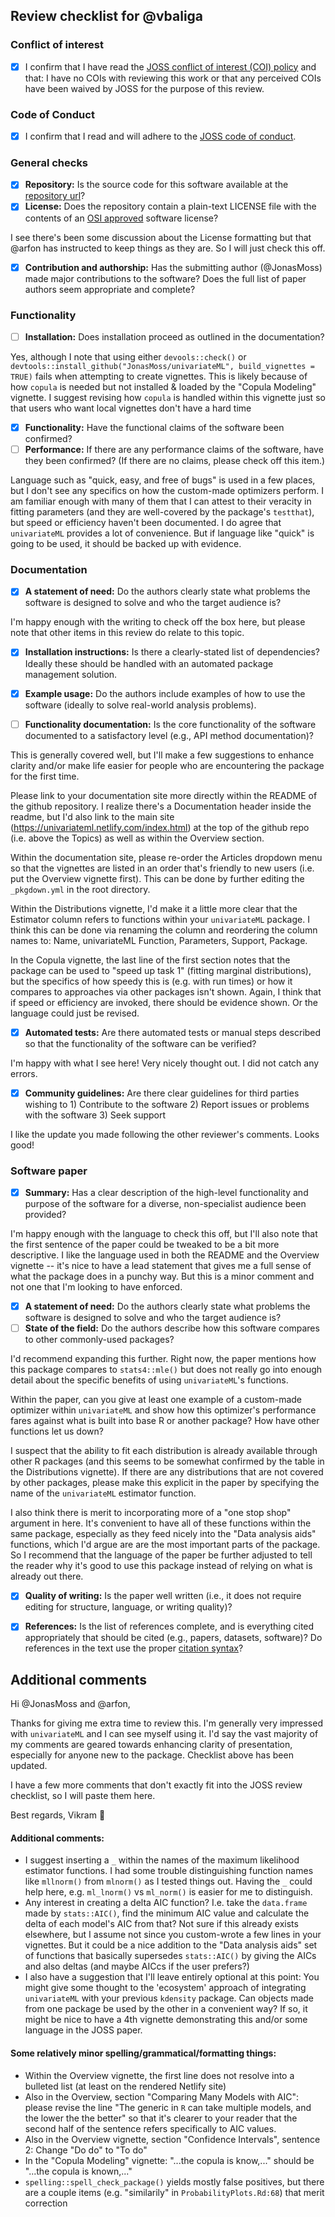 ## Review checklist for @vbaliga
### Conflict of interest

- [x] I confirm that I have read the [JOSS conflict of interest (COI) policy](https://github.com/openjournals/joss/blob/master/COI.md) and that: I have no COIs with reviewing this work or that any perceived COIs have been waived by JOSS for the purpose of this review.

### Code of Conduct

- [x] I confirm that I read and will adhere to the [JOSS code of conduct](https://joss.theoj.org/about#code_of_conduct).

### General checks

- [x] **Repository:** Is the source code for this software available at the <a target="_blank" href="https://github.com/JonasMoss/univariateML">repository url</a>?
- [x] **License:** Does the repository contain a plain-text LICENSE file with the contents of an [OSI approved](https://opensource.org/licenses/alphabetical) software license?

I see there's been some discussion about the License formatting but that @arfon has instructed to keep things as they are. So I will just check this off.

- [x] **Contribution and authorship:** Has the submitting author (@JonasMoss) made major contributions to the software? Does the full list of paper authors seem appropriate and complete?

### Functionality

- [ ] **Installation:** Does installation proceed as outlined in the documentation?

Yes, although I note that using either `devools::check()` or `devtools::install_github("JonasMoss/univariateML", build_vignettes = TRUE)` fails when attempting to create vignettes. This is likely because of how `copula` is needed but not installed & loaded by the "Copula Modeling" vignette. I suggest revising how `copula` is handled within this vignette just so that users who want local vignettes don't have a hard time

- [x] **Functionality:** Have the functional claims of the software been confirmed?
- [ ] **Performance:** If there are any performance claims of the software, have they been confirmed? (If there are no claims, please check off this item.)

Language such as "quick, easy, and free of bugs" is used in a few places, but I don't see any specifics on how the custom-made optimizers perform. I am familiar enough with many of them that I can attest to their veracity in fitting parameters (and they are well-covered by the package's `testthat`), but speed or efficiency haven't been documented. I do agree that `univariateML` provides a lot of convenience. But if language like "quick" is going to be used, it should be backed up with evidence.

### Documentation

- [x] **A statement of need:** Do the authors clearly state what problems the software is designed to solve and who the target audience is?

I'm happy enough with the writing to check off the box here, but please note that other items in this review do relate to this topic.

- [x] **Installation instructions:** Is there a clearly-stated list of dependencies? Ideally these should be handled with an automated package management solution.
- [x] **Example usage:** Do the authors include examples of how to use the software (ideally to solve real-world analysis problems).

- [ ] **Functionality documentation:** Is the core functionality of the software documented to a satisfactory level (e.g., API method documentation)?

This is generally covered well, but I'll make a few suggestions to enhance clarity and/or make life easier for people who are encountering the package for the first time.

Please link to your documentation site more directly within the README of the github repository. I realize there's a Documentation header inside the readme, but I'd also link to the main site (https://univariateml.netlify.com/index.html) at the top of the github repo (i.e. above the Topics) as well as within the Overview section. 

Within the documentation site, please re-order the Articles dropdown menu so that the vignettes are listed in an order that's friendly to new users (i.e. put the Overview vignette first). This can be done by further editing the `_pkgdown.yml` in the root directory.

Within the Distributions vignette, I'd make it a little more clear that the Estimator column refers to functions within your `univariateML` package. I think this can be done via renaming the column and reordering the column names to: Name, univariateML Function, Parameters, Support, Package.

In the Copula vignette, the last line of the first section notes that the package can be used to "speed up task 1" (fitting marginal distributions), but the specifics of how speedy this is (e.g. with run times) or how it compares to approaches via other packages isn't shown. Again, I think that if speed or efficiency are invoked, there should be evidence shown. Or the language could just be revised.

- [x] **Automated tests:** Are there automated tests or manual steps described so that the functionality of the software can be verified?

I'm happy with what I see here! Very nicely thought out. I did not catch any errors.

- [x] **Community guidelines:** Are there clear guidelines for third parties wishing to 1) Contribute to the software 2) Report issues or problems with the software 3) Seek support

I like the update you made following the other reviewer's comments. Looks good!

### Software paper

- [x] **Summary:** Has a clear description of the high-level functionality and purpose of the software for a diverse, non-specialist audience been provided?

I'm happy enough with the language to check this off, but I'll also note that the first sentence of the paper could be tweaked to be a bit more descriptive. I like the language used in both the README and the Overview vignette -- it's nice to have a lead statement that gives me a full sense of what the package does in a punchy way. But this is a minor comment and not one that I'm looking to have enforced. 

- [x] **A statement of need:** Do the authors clearly state what problems the software is designed to solve and who the target audience is?
- [ ] **State of the field:** Do the authors describe how this software compares to other commonly-used packages?

I'd recommend expanding this further. Right now, the paper mentions how this package compares to `stats4::mle()` but does not really go into enough detail about the specific benefits of using `univariateML`'s functions. 

Within the paper, can you give at least one example of a custom-made optimizer within `univariateML` and show how this optimizer's performance fares against what is built into base R or another package? How have other functions let us down?

I suspect that the ability to fit each distribution is already available through other R packages (and this seems to be somewhat confirmed by the table in the Distributions vignette). If there are any distributions that are not covered by other packages, please make this explicit in the paper by specifying the name of the `univariateML` estimator function.

I also think there is merit to incorporating more of a "one stop shop" argument in here. It's convenient to have all of these functions within the same package, especially as they feed nicely into the "Data analysis aids" functions, which I'd argue are are the most important parts of the package. So I recommend that the language of the paper be further adjusted to tell the reader why it's good to use this package instead of relying on what is already out there.

- [x] **Quality of writing:** Is the paper well written (i.e., it does not require editing for structure, language, or writing quality)?
- [x] **References:** Is the list of references complete, and is everything cited appropriately that should be cited (e.g., papers, datasets, software)? Do references in the text use the proper [citation syntax]( https://rmarkdown.rstudio.com/authoring_bibliographies_and_citations.html#citation_syntax)?



## Additional comments

Hi @JonasMoss and @arfon,

Thanks for giving me extra time to review this. I'm generally very impressed with `univariateML` and I can see myself using it. I'd say the vast majority of my comments are geared towards enhancing clarity of presentation, especially for anyone new to the package. Checklist above has been updated.

I have a few more comments that don't exactly fit into the JOSS review checklist, so I will paste them here.

Best regards,
Vikram
 🐢 

#### Additional comments:

- I suggest inserting a `_` within the names of the maximum likelihood estimator functions. I had some trouble distinguishing function names like `mllnorm()` from `mlnorm()` as I tested things out. Having the `_` could help here, e.g. `ml_lnorm()` vs `ml_norm()` is easier for me to distinguish.
- Any interest in creating a delta AIC function? I.e. take the `data.frame` made by `stats::AIC()`, find the minimum AIC value and calculate the delta of each model's AIC from that? Not sure if this already exists elsewhere, but I assume not since you custom-wrote a few lines in your vignettes. But it could be a nice addition to the "Data analysis aids" set of functions that basically supersedes `stats::AIC()` by giving the AICs and also deltas (and maybe AICcs if the user prefers?)
- I also have a suggestion that I'll leave entirely optional at this point: You might give some thought to the 'ecosystem' approach of integrating `univariateML` with your previous `kdensity` package. Can objects made from one package be used by the other in a convenient way? If so, it might be nice to have a 4th vignette demonstrating this and/or some language in the JOSS paper. 

#### Some relatively minor spelling/grammatical/formatting things:

- Within the Overview vignette, the first line does not resolve into a bulleted list (at least on the rendered Netlify site)
- Also in the Overview, section "Comparing Many Models with AIC": please revise the line "The generic in `R` can take multiple models, and the lower the the better" so that it's clearer to your reader that the second half of the sentence refers specifically to AIC values. 
- Also in the Overview vignette, section "Confidence Intervals", sentence 2: Change "Do do" to "To do"
- In the "Copula Modeling" vignette: "...the copula is know,..." should be "...the copula is known,..."
- `spelling::spell_check_package()` yields mostly false positives, but there are a couple items (e.g. "similarily" in `ProbabilityPlots.Rd:68`) that merit correction